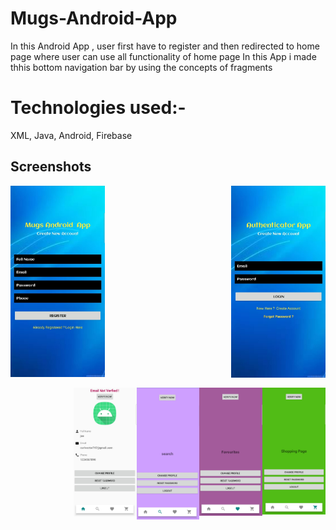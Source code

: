 # Mugs-Android-App
In this Android App , user first have to register and then redirected to home page  where user can use all functionality of home page
In this App i made thhis bottom navigation bar by using the concepts of fragments


# Technologies used:-
XML, Java, Android, Firebase


Screenshots
-----------

<img align="right" src="screenshots/2.jpeg" img width="30%" alt="Login page" title="Login Page"> 


<img width="30%" src="screenshots/1.jpeg" />

&nbsp;
<img align="right" src="screenshots/6.jpeg" img width="20%" alt="Login page" title="Login Page"> 
<img align="right" src="screenshots/5.jpeg" img width="20%" alt="Login page" title="Login Page"> 
<img align="right" src="screenshots/4.jpeg" img width="20%" alt="Login page" title="Login Page"> 
<img align="right" src="screenshots/3.jpeg" img width="20%" alt="Login page" title="Login Page"> 

